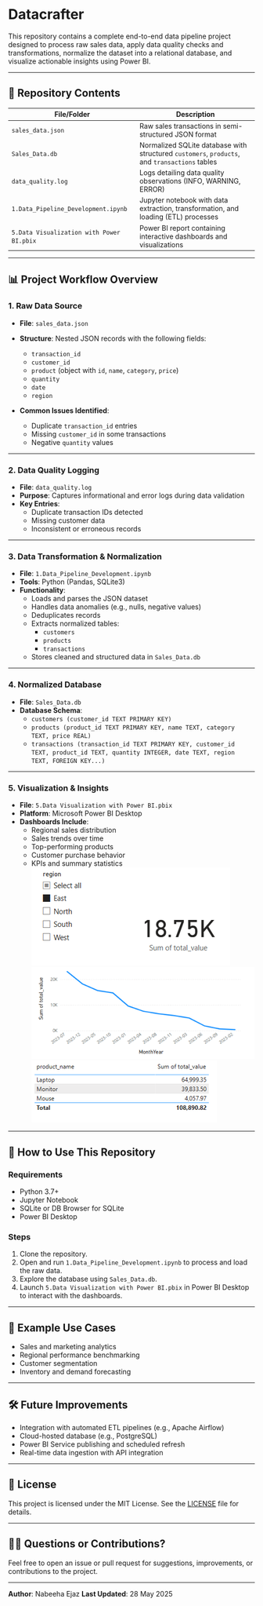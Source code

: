# Datacrafter
This repository contains a complete end-to-end data pipeline project designed to process raw sales data, apply data quality checks and transformations, normalize the dataset into a relational database, and visualize actionable insights using Power BI.

---

## 📁 Repository Contents

| File/Folder                            | Description |
|----------------------------------------|-------------|
| `sales_data.json`                      | Raw sales transactions in semi-structured JSON format |
| `Sales_Data.db`                        | Normalized SQLite database with structured `customers`, `products`, and `transactions` tables |
| `data_quality.log`                     | Logs detailing data quality observations (INFO, WARNING, ERROR) |
| `1.Data_Pipeline_Development.ipynb`    | Jupyter notebook with data extraction, transformation, and loading (ETL) processes |
| `5.Data Visualization with Power BI.pbix` | Power BI report containing interactive dashboards and visualizations |

---

## 📊 Project Workflow Overview

### 1. **Raw Data Source**
- **File**: `sales_data.json`
- **Structure**: Nested JSON records with the following fields:
  - `transaction_id`
  - `customer_id`
  - `product` (object with `id`, `name`, `category`, `price`)
  - `quantity`
  - `date`
  - `region`

- **Common Issues Identified**:
  - Duplicate `transaction_id` entries
  - Missing `customer_id` in some transactions
  - Negative `quantity` values

---

### 2. **Data Quality Logging**
- **File**: `data_quality.log`
- **Purpose**: Captures informational and error logs during data validation
- **Key Entries**:
  - Duplicate transaction IDs detected
  - Missing customer data
  - Inconsistent or erroneous records

---

### 3. **Data Transformation & Normalization**
- **File**: `1.Data_Pipeline_Development.ipynb`
- **Tools**: Python (Pandas, SQLite3)
- **Functionality**:
  - Loads and parses the JSON dataset
  - Handles data anomalies (e.g., nulls, negative values)
  - Deduplicates records
  - Extracts normalized tables:
    - `customers`
    - `products`
    - `transactions`
  - Stores cleaned and structured data in `Sales_Data.db`

---

### 4. **Normalized Database**
- **File**: `Sales_Data.db`
- **Database Schema**:
  - `customers (customer_id TEXT PRIMARY KEY)`
  - `products (product_id TEXT PRIMARY KEY, name TEXT, category TEXT, price REAL)`
  - `transactions (transaction_id TEXT PRIMARY KEY, customer_id TEXT, product_id TEXT, quantity INTEGER, date TEXT, region TEXT, FOREIGN KEY...)`

---

### 5. **Visualization & Insights**
- **File**: `5.Data Visualization with Power BI.pbix`
- **Platform**: Microsoft Power BI Desktop
- **Dashboards Include**:
  - Regional sales distribution
  - Sales trends over time
  - Top-performing products
  - Customer purchase behavior
  - KPIs and summary statistics
![Dashboard Screenshot](images/Regional_sales_distribution.png)
![Dashboard Screenshot](images/Sales_trends_over_time.png)
![Dashboard Screenshot](images/Top-performing_products.png)
---

## 🚀 How to Use This Repository

### Requirements
- Python 3.7+
- Jupyter Notebook
- SQLite or DB Browser for SQLite
- Power BI Desktop

### Steps
1. Clone the repository.
2. Open and run `1.Data_Pipeline_Development.ipynb` to process and load the raw data.
3. Explore the database using `Sales_Data.db`.
4. Launch `5.Data Visualization with Power BI.pbix` in Power BI Desktop to interact with the dashboards.

---

## 🧪 Example Use Cases
- Sales and marketing analytics
- Regional performance benchmarking
- Customer segmentation
- Inventory and demand forecasting

---

## 🛠️ Future Improvements
- Integration with automated ETL pipelines (e.g., Apache Airflow)
- Cloud-hosted database (e.g., PostgreSQL)
- Power BI Service publishing and scheduled refresh
- Real-time data ingestion with API integration

---

## 📄 License

This project is licensed under the MIT License. See the [LICENSE](LICENSE) file for details.

---

## 🙋‍♀️ Questions or Contributions?

Feel free to open an issue or pull request for suggestions, improvements, or contributions to the project.

---

**Author**: Nabeeha Ejaz 
**Last Updated**: 28 May 2025

